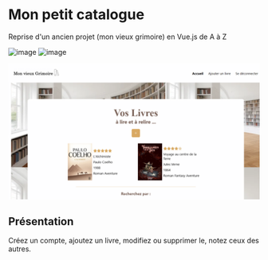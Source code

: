 # Mon petit catalogue
Reprise d'un ancien projet (mon vieux grimoire) en Vue.js de A à Z

![image](https://img.shields.io/badge/Vue.js-35495E?style=for-the-badge&logo=vuedotjs&logoColor=4FC08D)
![image](https://shields.io/badge/TypeScript-3178C6?logo=TypeScript&logoColor=FFF&style=flat-square)

![Image du site mon petit catalogue](public/thumbnail.png)

## Présentation
Créez un compte, ajoutez un livre, modifiez ou supprimer le, notez ceux des autres.